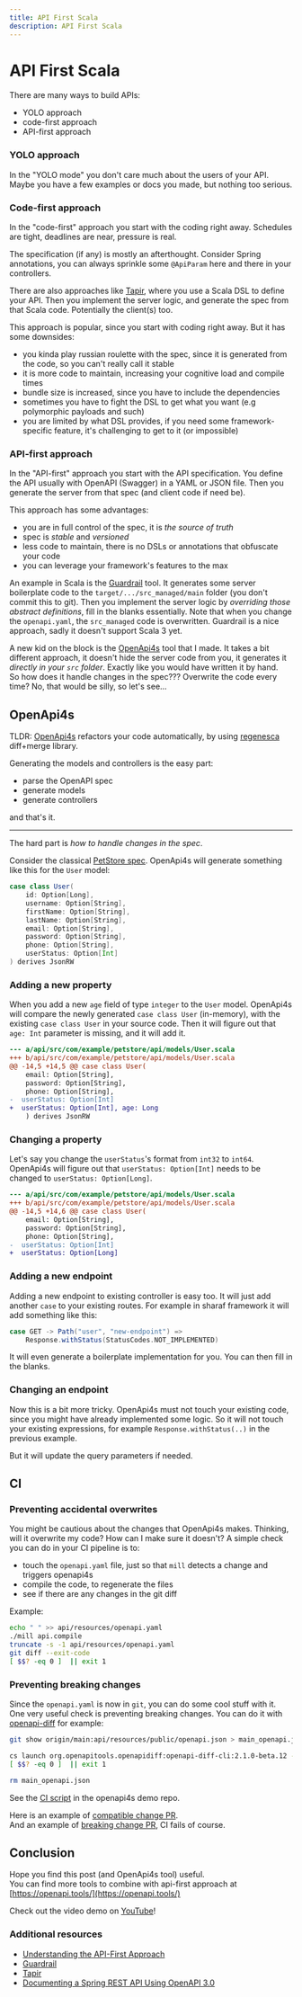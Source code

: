 ```yaml
---
title: API First Scala
description: API First Scala
---
```


# API First Scala

There are many ways to build APIs:
- YOLO approach
- code-first approach
- API-first approach

### YOLO approach
In the "YOLO mode" you don't care much about the users of your API.   
Maybe you have a few examples or docs you made, but nothing too serious.


### Code-first approach
In the "code-first" approach you start with the coding right away.
Schedules are tight, deadlines are near, pressure is real.

The specification (if any) is mostly an afterthought.
Consider Spring annotations, you can always sprinkle some `@ApiParam` here and there in your controllers.

There are also approaches like [Tapir](https://tapir.softwaremill.com/en/latest/), 
where you use a Scala DSL to define your API.
Then you implement the server logic, and generate the spec from that Scala code.
Potentially the client(s) too.

This approach is popular, since you start with coding right away.
But it has some downsides:
- you kinda play russian roulette with the spec, since it is generated from the code, so you can't really call it stable
- it is more code to maintain, increasing your cognitive load and compile times
- bundle size is increased, since you have to include the dependencies
- sometimes you have to fight the DSL to get what you want (e.g polymorphic payloads and such)
- you are limited by what DSL provides, if you need some framework-specific feature, it's challenging to get to it (or impossible)
    
    
### API-first approach
In the "API-first" approach you start with the API specification.
You define the API usually with OpenAPI (Swagger) in a YAML or JSON file.
Then you generate the server from that spec (and client code if need be).

This approach has some advantages:
- you are in full control of the spec, it is *the source of truth*
- spec is *stable* and *versioned*
- less code to maintain, there is no DSLs or annotations that obfuscate your code
- you can leverage your framework's features to the max

An example in Scala is the [Guardrail](https://guardrail.dev) tool.
It generates some server boilerplate code to the `target/.../src_managed/main` folder (you don't commit this to git).
Then you implement the server logic by *overriding those abstract definitions*, fill in the blanks essentially.
Note that when you change the `openapi.yaml`, the `src_managed` code is overwritten.
Guardrail is a nice approach, sadly it doesn't support Scala 3 yet.

A new kid on the block is the [OpenApi4s](https://github.com/sake92/openapi4s) tool that I made.
It takes a bit different approach, it doesn't hide the server code from you, it generates it *directly in your `src` folder*.
Exactly like you would have written it by hand.  
So how does it handle changes in the spec??? Overwrite the code every time? No, that would be silly, so let's see...

## OpenApi4s

TLDR: [OpenApi4s](https://github.com/sake92/openapi4s) refactors your code automatically, by using [regenesca](https://github.com/sake92/regenesca) diff+merge library.

Generating the models and controllers is the easy part:
- parse the OpenAPI spec
- generate models
- generate controllers

and that's it.

---

The hard part is *how to handle changes in the spec*.

Consider the classical [PetStore spec](https://petstore3.swagger.io).
OpenApi4s will generate something like this for the `User` model:
```scala
case class User(
    id: Option[Long],
    username: Option[String],
    firstName: Option[String],
    lastName: Option[String],
    email: Option[String],
    password: Option[String],
    phone: Option[String],
    userStatus: Option[Int]
) derives JsonRW
```

### Adding a new property
When you add a new `age` field of type `integer` to the `User` model.
OpenApi4s will compare the newly generated `case class User` (in-memory), with the existing `case class User` in your source code.
Then it will figure out that `age: Int` parameter is missing, and it will add it.

```diff
--- a/api/src/com/example/petstore/api/models/User.scala
+++ b/api/src/com/example/petstore/api/models/User.scala
@@ -14,5 +14,5 @@ case class User(
    email: Option[String],
    password: Option[String],
    phone: Option[String],
-  userStatus: Option[Int]
+  userStatus: Option[Int], age: Long
    ) derives JsonRW
```

### Changing a property
Let's say you change the `userStatus`'s format from `int32` to `int64`.
OpenApi4s will figure out that `userStatus: Option[Int]` needs to be changed to `userStatus: Option[Long]`.

```diff
--- a/api/src/com/example/petstore/api/models/User.scala
+++ b/api/src/com/example/petstore/api/models/User.scala
@@ -14,5 +14,6 @@ case class User(
    email: Option[String],
    password: Option[String],
    phone: Option[String],
-  userStatus: Option[Int]
+  userStatus: Option[Long]
```

### Adding a new endpoint
Adding a new endpoint to existing controller is easy too.
It will just add another `case` to your existing routes.
For example in sharaf framework it will add something like this:
```scala
case GET -> Path("user", "new-endpoint") =>
    Response.withStatus(StatusCodes.NOT_IMPLEMENTED)
```

It will even generate a boilerplate implementation for you.
You can then fill in the blanks.

### Changing an endpoint
Now this is a bit more tricky.
OpenApi4s must not touch your existing code, since you might have already implemented some logic.
So it will not touch your existing expressions, for example `Response.withStatus(..)` in the previous example.

But it will update the query parameters if needed.



## CI

### Preventing accidental overwrites
You might be cautious about the changes that OpenApi4s makes.
Thinking, will it overwrite my code? How can I make sure it doesn't?
A simple check you can do in your CI pipeline is to:
- touch the `openapi.yaml` file, just so that `mill` detects a change and triggers openapi4s
- compile the code, to regenerate the files
- see if there are any changes in the git diff

Example:
```sh
echo " " >> api/resources/openapi.yaml
./mill api.compile
truncate -s -1 api/resources/openapi.yaml
git diff --exit-code
[ $$? -eq 0 ]  || exit 1
```

### Preventing breaking changes
Since the `openapi.yaml` is now in `git`, you can do some cool stuff with it.
One very useful check is preventing breaking changes.
You can do it with [openapi-diff](https://github.com/OpenAPITools/openapi-diff) for example:

```sh
git show origin/main:api/resources/public/openapi.json > main_openapi.json

cs launch org.openapitools.openapidiff:openapi-diff-cli:2.1.0-beta.12 -M org.openapitools.openapidiff.cli.Main -- --fail-on-incompatible main_openapi.json ./api/resources/public/openapi.json
[ $$? -eq 0 ]  || exit 1

rm main_openapi.json
```

See the [CI script](https://github.com/sake92/openapi4s-demo/blob/main/.github/workflows/ci.yml) in the openapi4s demo repo.

Here is an example of [compatible change PR](https://github.com/sake92/openapi4s-demo/pull/2).  
And an example of [breaking change PR](https://github.com/sake92/openapi4s-demo/pull/3), CI fails of course.


## Conclusion

Hope you find this post (and OpenApi4s tool) useful.  
You can find more tools to combine with api-first approach at [https://openapi.tools/](https://openapi.tools/)
    
Check out the video demo on [YouTube](https://www.youtube.com/watch?v=kf0vGrlKNb8)!

### Additional resources
- [Understanding the API-First Approach](https://swagger.io/resources/articles/adopting-an-api-first-approach/)
- [Guardrail](https://guardrail.dev)
- [Tapir](https://tapir.softwaremill.com/en/latest/)
- [Documenting a Spring REST API Using OpenAPI 3.0](https://www.baeldung.com/spring-rest-openapi-documentation)



